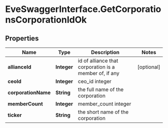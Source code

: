 # EveSwaggerInterface.GetCorporationsCorporationIdOk

## Properties
Name | Type | Description | Notes
------------ | ------------- | ------------- | -------------
**allianceId** | **Integer** | id of alliance that corporation is a member of, if any | [optional] 
**ceoId** | **Integer** | ceo_id integer | 
**corporationName** | **String** | the full name of the corporation | 
**memberCount** | **Integer** | member_count integer | 
**ticker** | **String** | the short name of the corporation | 


